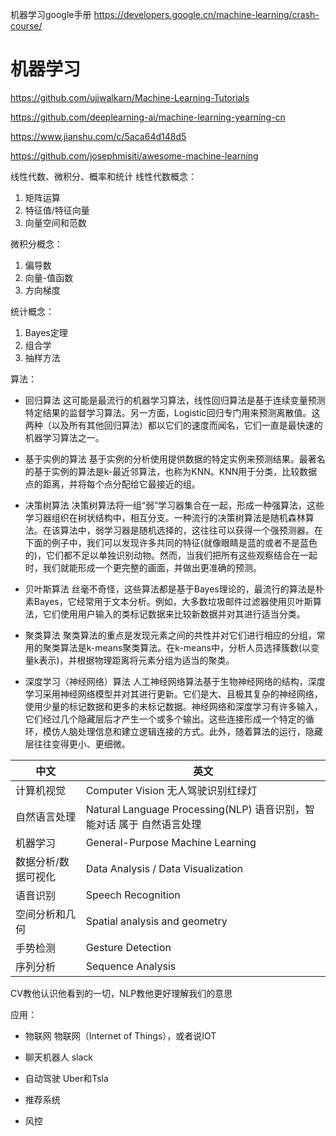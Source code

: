 
机器学习google手册
https://developers.google.cn/machine-learning/crash-course/

# 机器学习
https://github.com/ujjwalkarn/Machine-Learning-Tutorials

https://github.com/deeplearning-ai/machine-learning-yearning-cn

https://www.jianshu.com/c/5aca64d148d5

https://github.com/josephmisiti/awesome-machine-learning

线性代数、微积分、概率和统计
线性代数概念：
1. 矩阵运算
2. 特征值/特征向量
3. 向量空间和范数

微积分概念：
1. 偏导数
2. 向量-值函数
3. 方向梯度

统计概念：
1. Bayes定理
2. 组合学
3. 抽样方法

算法：
* 回归算法
这可能是最流行的机器学习算法，线性回归算法是基于连续变量预测特定结果的监督学习算法。另一方面，Logistic回归专门用来预测离散值。这两种（以及所有其他回归算法）都以它们的速度而闻名，它们一直是最快速的机器学习算法之一。

* 基于实例的算法
基于实例的分析使用提供数据的特定实例来预测结果。最著名的基于实例的算法是k-最近邻算法，也称为KNN。KNN用于分类，比较数据点的距离，并将每个点分配给它最接近的组。

* 决策树算法
决策树算法将一组“弱”学习器集合在一起，形成一种强算法，这些学习器组织在树状结构中，相互分支。一种流行的决策树算法是随机森林算法。在该算法中，弱学习器是随机选择的，这往往可以获得一个强预测器。在下面的例子中，我们可以发现许多共同的特征(就像眼睛是蓝的或者不是蓝色的)，它们都不足以单独识别动物。然而，当我们把所有这些观察结合在一起时，我们就能形成一个更完整的画面，并做出更准确的预测。

* 贝叶斯算法
丝毫不奇怪，这些算法都是基于Bayes理论的，最流行的算法是朴素Bayes，它经常用于文本分析。例如，大多数垃圾邮件过滤器使用贝叶斯算法，它们使用用户输入的类标记数据来比较新数据并对其进行适当分类。

* 聚类算法
聚类算法的重点是发现元素之间的共性并对它们进行相应的分组，常用的聚类算法是k-means聚类算法。在k-means中，分析人员选择簇数(以变量k表示)，并根据物理距离将元素分组为适当的聚类。

* 深度学习（神经网络）算法
人工神经网络算法基于生物神经网络的结构，深度学习采用神经网络模型并对其进行更新。它们是大、且极其复杂的神经网络，使用少量的标记数据和更多的未标记数据。神经网络和深度学习有许多输入，它们经过几个隐藏层后才产生一个或多个输出。这些连接形成一个特定的循环，模仿人脑处理信息和建立逻辑连接的方式。此外，随着算法的运行，隐藏层往往变得更小、更细微。

中文 | 英文
-|-
计算机视觉    |      Computer Vision 无人驾驶识别红绿灯
自然语言处理   |     Natural Language Processing(NLP) 语音识别，智能对话 属于 自然语言处理
机器学习        |    General-Purpose Machine Learning
数据分析/数据可视化 | Data Analysis / Data Visualization
语音识别 |          Speech Recognition
空间分析和几何 |  Spatial analysis and geometry
手势检测 | Gesture Detection
序列分析 | Sequence Analysis

CV教他认识他看到的一切，NLP教他更好理解我们的意思

应用：
* 物联网
物联网（Internet of Things），或者说IOT

* 聊天机器人
slack

* 自动驾驶
Uber和Tsla

* 推荐系统

* 风控